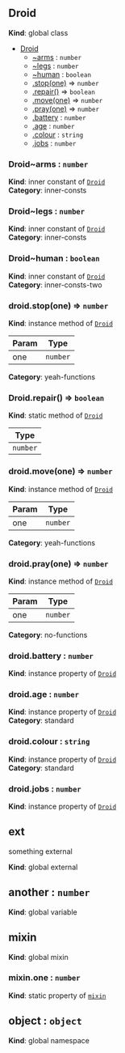 <a name="Droid"></a>
## Droid
**Kind**: global class  

* [Droid](#Droid)
    * [~arms](#Droid..arms) : `number`
    * [~legs](#Droid..legs) : `number`
    * [~human](#Droid..human) : `boolean`
    * [.stop(one)](#Droid+stop) ⇒ `number`
    * [.repair()](#Droid.repair) ⇒ `boolean`
    * [.move(one)](#Droid+move) ⇒ `number`
    * [.pray(one)](#Droid+pray) ⇒ `number`
    * [.battery](#Droid+battery) : `number`
    * [.age](#Droid+age) : `number`
    * [.colour](#Droid+colour) : `string`
    * [.jobs](#Droid+jobs) : `number`


<a name="Droid..arms"></a>
### Droid~arms : `number`
**Kind**: inner constant of [`Droid`](#Droid)  
**Category**: inner-consts


<a name="Droid..legs"></a>
### Droid~legs : `number`
**Kind**: inner constant of [`Droid`](#Droid)  
**Category**: inner-consts


<a name="Droid..human"></a>
### Droid~human : `boolean`
**Kind**: inner constant of [`Droid`](#Droid)  
**Category**: inner-consts-two


<a name="Droid+stop"></a>
### droid.stop(one) ⇒ `number`
**Kind**: instance method of [`Droid`](#Droid)  

| Param | Type     |
| ----- | -------- |
| one   | `number` |


**Category**: yeah-functions


<a name="Droid.repair"></a>
### Droid.repair() ⇒ `boolean`
**Kind**: static method of [`Droid`](#Droid)  

| Type     |
| -------- |
| `number` |


<a name="Droid+move"></a>
### droid.move(one) ⇒ `number`
**Kind**: instance method of [`Droid`](#Droid)  

| Param | Type     |
| ----- | -------- |
| one   | `number` |


**Category**: yeah-functions


<a name="Droid+pray"></a>
### droid.pray(one) ⇒ `number`
**Kind**: instance method of [`Droid`](#Droid)  

| Param | Type     |
| ----- | -------- |
| one   | `number` |


**Category**: no-functions


<a name="Droid+battery"></a>
### droid.battery : `number`
**Kind**: instance property of [`Droid`](#Droid)


<a name="Droid+age"></a>
### droid.age : `number`
**Kind**: instance property of [`Droid`](#Droid)  
**Category**: standard


<a name="Droid+colour"></a>
### droid.colour : `string`
**Kind**: instance property of [`Droid`](#Droid)  
**Category**: standard


<a name="Droid+jobs"></a>
### droid.jobs : `number`
**Kind**: instance property of [`Droid`](#Droid)


<a name="external_ext"></a>
## ext
something external

**Kind**: global external


<a name="another"></a>
## another : `number`
**Kind**: global variable


<a name="mixin"></a>
## mixin
**Kind**: global mixin


<a name="mixin.one"></a>
### mixin.one : `number`
**Kind**: static property of [`mixin`](#mixin)


<a name="object"></a>
## object : `object`
**Kind**: global namespace


